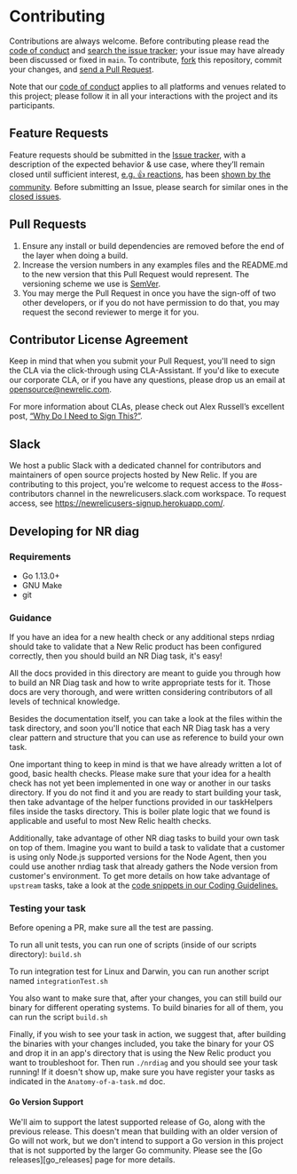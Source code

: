 # Contributing

Contributions are always welcome. Before contributing please read the
[code of conduct](./../CODE_OF_CONDUCT.md) and [search the issue tracker](../../../issues); your issue may have already been discussed or fixed in `main`. To contribute,
[fork](https://help.github.com/articles/fork-a-repo/) this repository, commit your changes, and [send a Pull Request](https://help.github.com/articles/using-pull-requests/).

Note that our [code of conduct](./../CODE_OF_CONDUCT.md) applies to all platforms and venues related to this project; please follow it in all your interactions with the project and its participants.

## Feature Requests

Feature requests should be submitted in the [Issue tracker](../../../issues), with a description of the expected behavior & use case, where they’ll remain closed until sufficient interest, [e.g. :+1: reactions](https://help.github.com/articles/about-discussions-in-issues-and-pull-requests/), has been [shown by the community](../../issues?q=label%3A%22votes+needed%22+sort%3Areactions-%2B1-desc).
Before submitting an Issue, please search for similar ones in the
[closed issues](../../../issues?q=is%3Aissue+is%3Aclosed+label%3Aenhancement).

## Pull Requests

1. Ensure any install or build dependencies are removed before the end of the layer when doing a build.
2. Increase the version numbers in any examples files and the README.md to the new version that this Pull Request would represent. The versioning scheme we use is [SemVer](http://semver.org/).
3. You may merge the Pull Request in once you have the sign-off of two other developers, or if you do not have permission to do that, you may request the second reviewer to merge it for you.

## Contributor License Agreement

Keep in mind that when you submit your Pull Request, you'll need to sign the CLA via the click-through using CLA-Assistant. If you'd like to execute our corporate CLA, or if you have any questions, please drop us an email at opensource@newrelic.com.

For more information about CLAs, please check out Alex Russell’s excellent post,
[“Why Do I Need to Sign This?”](https://infrequently.org/2008/06/why-do-i-need-to-sign-this/).

## Slack

We host a public Slack with a dedicated channel for contributors and maintainers of open source projects hosted by New Relic.  If you are contributing to this project, you're welcome to request access to the #oss-contributors channel in the newrelicusers.slack.com workspace.  To request access, see https://newrelicusers-signup.herokuapp.com/.

## Developing for NR diag

### Requirements

* Go 1.13.0+
* GNU Make
* git


### Guidance

If you have an idea for a new health check or any additional steps nrdiag should take to validate that a New Relic product has been configured correctly, then you should build an NR Diag task, it's easy! 

All the docs provided in this directory are meant to guide you through how to build an NR Diag task and how to write appropriate tests for it. Those docs are very thorough, and were written considering contributors of all levels of technical knowledge.

Besides the documentation itself, you can take a look at the files within the task directory, and soon you'll notice that each NR Diag task has a very clear pattern and structure that you can use as reference to build your own task. 

One important thing to keep in mind is that we have already written a lot of good, basic health checks. Please make sure that your idea for a health check has not yet been implemented in one way or another in our tasks directory. If you do not find it and you are ready to start building your task, then take advantage of the helper functions provided in our taskHelpers files inside the tasks directory. This is boiler plate logic that we found is applicable and useful to most New Relic health checks.

Additionally, take advantage of other NR diag tasks to build your own task on top of them. Imagine you want to build a task to validate that a customer is using only Node.js supported versions for the Node Agent, then you could use another nrdiag task that already gathers the Node version from customer's environment. To get more details on how take advantage of `upstream` tasks, take a look at the [code snippets in our Coding Guidelines.](https://github.com/newrelic/NrDiag/blob/main/docs/Coding-Guidelines.md)  


### Testing your task
Before opening a PR, make sure all the test are passing.

To run all unit tests, you can run one of scripts (inside of our scripts directory): `build.sh`

To run integration test for Linux and Darwin, you can run another script named `integrationTest.sh`

You also want to make sure that, after your changes, you can still build our binary for different operating systems. To build binaries for all of them, you can run the script `build.sh`

Finally, if you wish to see your task in action, we suggest that, after building the binaries with your changes included, you take the binary for your OS and drop it in an app's directory that is using the New Relic product you want to troubleshoot for. Then run `./nrdiag` and you should see your task running! If it doesn't show up, make sure you have register your tasks as indicated in the `Anatomy-of-a-task.md` doc.


#### Go Version Support

We'll aim to support the latest supported release of Go, along with the
previous release.  This doesn't mean that building with an older version of Go
will not work, but we don't intend to support a Go version in this project that
is not supported by the larger Go community.  Please see the [Go
releases][go_releases] page for more details.

